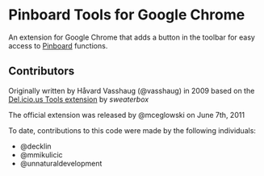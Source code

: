 # Pinboard Tools for Google Chrome

An extension for Google Chrome that adds a button in the toolbar for easy access to [Pinboard](http://pinboard.in) functions.

## Contributors
Originally written by Håvard Vasshaug (@vasshaug) in 2009 based on the [Del.icio.us Tools extension](https://chrome.google.com/extensions/detail/gclkcflnjahgejhappicbhcpllkpakej)
by *sweaterbox*

The official extension was released by @mceglowski on June 7th, 2011

To date, contributions to this code were made by the following individuals:
* @decklin
* @mmikulicic
* @unnaturaldevelopment
